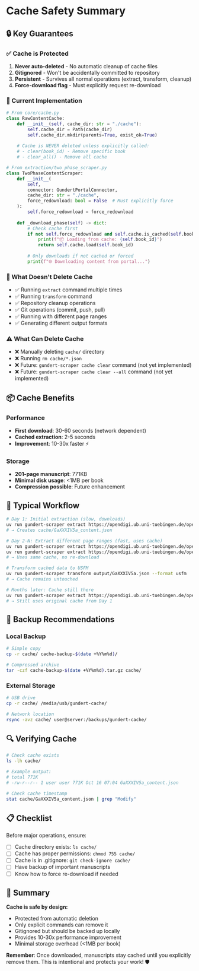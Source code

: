 # Cache Safety Summary

## 🔒 Key Guarantees

### ✅ Cache is Protected
1. **Never auto-deleted** - No automatic cleanup of cache files
2. **Gitignored** - Won't be accidentally committed to repository
3. **Persistent** - Survives all normal operations (extract, transform, cleanup)
4. **Force-download flag** - Must explicitly request re-download

### 📁 Current Implementation

```python
# From core/cache.py
class RawContentCache:
    def __init__(self, cache_dir: str = "./cache"):
        self.cache_dir = Path(cache_dir)
        self.cache_dir.mkdir(parents=True, exist_ok=True)
    
    # Cache is NEVER deleted unless explicitly called:
    # - clear(book_id) - Remove specific book
    # - clear_all() - Remove all cache
```

```python
# From extraction/two_phase_scraper.py
class TwoPhaseContentScraper:
    def __init__(
        self,
        connector: GundertPortalConnector,
        cache_dir: str = "./cache",
        force_redownload: bool = False  # Must explicitly force
    ):
        self.force_redownload = force_redownload
    
    def _download_phase(self) -> dict:
        # Check cache first
        if not self.force_redownload and self.cache.is_cached(self.book_id):
            print(f"📦 Loading from cache: {self.book_id}")
            return self.cache.load(self.book_id)
        
        # Only downloads if not cached or forced
        print(f"🌐 Downloading content from portal...")
```

### 🚫 What Doesn't Delete Cache

- ✅ Running `extract` command multiple times
- ✅ Running `transform` command
- ✅ Repository cleanup operations
- ✅ Git operations (commit, push, pull)
- ✅ Running with different page ranges
- ✅ Generating different output formats

### ⚠️ What Can Delete Cache

- ❌ Manually deleting `cache/` directory
- ❌ Running `rm cache/*.json`
- ❌ Future: `gundert-scraper cache clear` command (not yet implemented)
- ❌ Future: `gundert-scraper cache clear --all` command (not yet implemented)

## 📦 Cache Benefits

### Performance
- **First download**: 30-60 seconds (network dependent)
- **Cached extraction**: 2-5 seconds  
- **Improvement**: 10-30x faster ⚡

### Storage
- **201-page manuscript**: 771KB
- **Minimal disk usage**: <1MB per book
- **Compression possible**: Future enhancement

## 🔄 Typical Workflow

```bash
# Day 1: Initial extraction (slow, downloads)
uv run gundert-scraper extract https://opendigi.ub.uni-tuebingen.de/opendigi/GaXXXIV5a
# → Creates cache/GaXXXIV5a_content.json

# Day 2-N: Extract different page ranges (fast, uses cache)
uv run gundert-scraper extract https://opendigi.ub.uni-tuebingen.de/opendigi/GaXXXIV5a --start-page 1 --end-page 10
uv run gundert-scraper extract https://opendigi.ub.uni-tuebingen.de/opendigi/GaXXXIV5a --start-page 50 --end-page 100
# → Uses same cache, no re-download

# Transform cached data to USFM
uv run gundert-scraper transform output/GaXXXIV5a.json --format usfm
# → Cache remains untouched

# Months later: Cache still there
uv run gundert-scraper extract https://opendigi.ub.uni-tuebingen.de/opendigi/GaXXXIV5a
# → Still uses original cache from Day 1
```

## 💾 Backup Recommendations

### Local Backup
```bash
# Simple copy
cp -r cache/ cache-backup-$(date +%Y%m%d)/

# Compressed archive
tar -czf cache-backup-$(date +%Y%m%d).tar.gz cache/
```

### External Storage
```bash
# USB drive
cp -r cache/ /media/usb/gundert-cache/

# Network location
rsync -avz cache/ user@server:/backups/gundert-cache/
```

## 🔍 Verifying Cache

```bash
# Check cache exists
ls -lh cache/

# Example output:
# total 771K
# -rw-r--r-- 1 user user 771K Oct 16 07:04 GaXXXIV5a_content.json

# Check cache timestamp
stat cache/GaXXXIV5a_content.json | grep "Modify"
```

## 📋 Checklist

Before major operations, ensure:
- [ ] Cache directory exists: `ls cache/`
- [ ] Cache has proper permissions: `chmod 755 cache/`
- [ ] Cache is in .gitignore: `git check-ignore cache/`
- [ ] Have backup of important manuscripts
- [ ] Know how to force re-download if needed

## 🎯 Summary

**Cache is safe by design:**
- Protected from automatic deletion
- Only explicit commands can remove it
- Gitignored but should be backed up locally
- Provides 10-30x performance improvement
- Minimal storage overhead (<1MB per book)

**Remember**: Once downloaded, manuscripts stay cached until you explicitly remove them. This is intentional and protects your work! 🛡️

